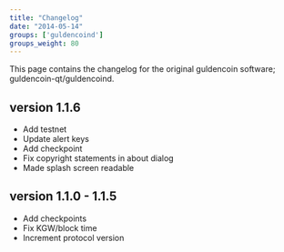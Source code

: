 ```yaml
---
title: "Changelog"
date: "2014-05-14"
groups: ['guldencoind']
groups_weight: 80
---
```


This page contains the changelog for the original guldencoin software; guldencoin-qt/guldencoind.

## version 1.1.6
 - Add testnet
 - Update alert keys
 - Add checkpoint
 - Fix copyright statements in about dialog
 - Made splash screen readable

## version 1.1.0 - 1.1.5
 - Add checkpoints
 - Fix KGW/block time
 - Increment protocol version
